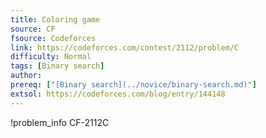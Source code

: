 ```yaml
---
title: Coloring game
source: CF
fsource: Codeforces
link: https://codeforces.com/contest/2112/problem/C
difficulty: Normal
tags: [Binary search]
author: 
prereq: ["[Binary search](../novice/binary-search.md)"]
extsol: https://codeforces.com/blog/entry/144148
---
```


!problem_info CF-2112C
